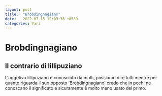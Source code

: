 ```yaml
---
layout: post
title:  "Brobdingnagiano"
date:   2022-07-15 12:03:36 +0530
categories: Vari
---
```


# Brobdingnagiano

## Il contrario di lillipuziano

L'aggetivo lillipuziano è conosciuto da molti, possiamo dire tutti mentre per quanto riguarda il suo opposto 'Brobdingnagiano' credo che in pochi ne conoscano il significato e sicuramente è molto meno usato del primo.